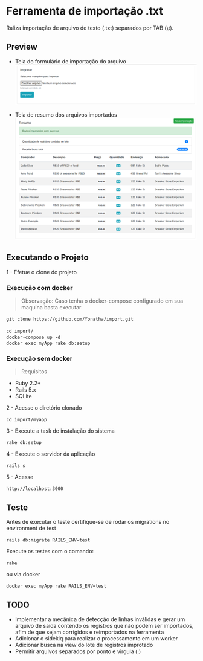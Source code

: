 # Ferramenta de importação .txt

Raliza importação de arquivo de texto (.txt) separados por TAB (\t).


## Preview
* Tela do formulário de importação do arquivo
![alt text](myapp/tela1.png "Formulário de importação do arquivo")

* Tela de resumo dos arquivos importados
![alt text](myapp/tela2.png "Formulário de importação do arquivo")

## Executando o Projeto

1 - Efetue o clone do projeto


### Execução com docker
> Observação: Caso tenha o docker-compose configurado em sua maquina basta executar

```
git clone https://github.com/Yonatha/import.git

cd import/
docker-compose up -d
docker exec myApp rake db:setup
```

### Execução sem docker

> Requisitos

* Ruby 2.2+
* Rails 5.x
* SQLite

2 - Acesse o diretório clonado
```
cd import/myapp
```

3 - Execute a task de instalação do sistema
```
rake db:setup
```

4 - Execute o servidor da aplicação

```
rails s
```

5 - Acesse

```
http://localhost:3000
```

## Teste

Antes de executar o teste certifique-se de rodar os migrations no environment de test   
```
rails db:migrate RAILS_ENV=test
```

Execute os testes com o comando:
```
rake
```

ou via docker
```
docker exec myApp rake RAILS_ENV=test
```

## TODO
* Implementar a mecânica de detecção de linhas inválidas e gerar um arquivo de saída contendo os registros que não podem ser importados, afim de que sejam corrigidos e reimportados na ferramenta
* Adicionar o sidekiq para realizar o processamento em um worker 
* Adicionar busca na view do lote de registros improtado
* Permitir arquivos separados por ponto e virgula (;)